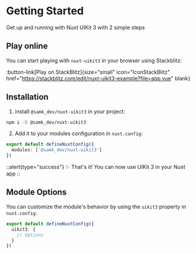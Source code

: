 # Getting Started

Get up and running with Nuxt UIKit 3 with 2 simple steps

## Play online

You can start playing with `nuxt-uikit3` in your browser using Stackblitz:

:button-link[Play on StackBlitz]{size="small" icon="IconStackBlitz" href="https://stackblitz.com/edit/nuxt-uikit3-example?file=app.vue" blank}

## Installation

1. install `@samk_dev/nuxt-uikit3` in your project:

```bash [npm]
npm i -D @samk_dev/nuxt-uikit3
```

2. Add it to your modules configuration in `nuxt.config`:

```ts [nuxt.config.ts]
export default defineNuxtConfig({
  modules: ['@samk_dev/nuxt-uikit3']
})
```

::alert{type="success"}
✨ That's it! You can now use UIKit 3 in your Nuxt app
::

## Module Options

You can customize the module's behavior by using the `uikit3` property in `nuxt.config`:

```ts [nuxt.config.ts]
export default defineNuxtConfig({
  uikit3: {
    // Options
  }
})

```

